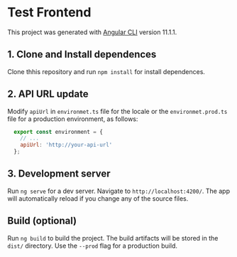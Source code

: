 # Test Frontend

This project was generated with [Angular CLI](https://github.com/angular/angular-cli) version 11.1.1.

## 1. Clone and Install dependences
Clone thhis repository and run `npm install` for install dependences.


## 2. API URL update
Modify `apiUrl` in `environmet.ts` file for the locale or the `environmet.prod.ts` file for a production environment, as follows:
```javascript
  export const environment = {
    // ...
    apiUrl: 'http://your-api-url'
  };
```

## 3. Development server

Run `ng serve` for a dev server. Navigate to `http://localhost:4200/`. The app will automatically reload if you change any of the source files.
## Build (optional)

Run `ng build` to build the project. The build artifacts will be stored in the `dist/` directory. Use the `--prod` flag for a production build.

